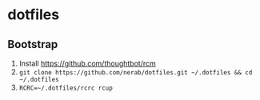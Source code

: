 # dotfiles

## Bootstrap

1. Install https://github.com/thoughtbot/rcm
1. `git clone https://github.com/nerab/dotfiles.git ~/.dotfiles && cd ~/.dotfiles`
1. `RCRC=~/.dotfiles/rcrc rcup`

